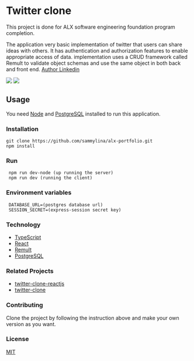 # Twitter clone

This project is done for ALX software engineering foundation program completion.

The application very basic implementation of twitter that users can share ideas with others. It has authentication and authorization features to enable appropriate access of data. implementation uses a CRUD framework called Remult to validate object schemas and use the same object in both back and front end.
[Author Linkedin](https://www.linkedin.com/in/samuel-hailu-1347371b0)


![](https://ibb.co/rcB4ZFG)
![](https://ibb.co/YdG8F1K)

## Usage
You need [Node](https://nodejs.org/en) and [PostgreSQL](https://www.postgresql.org/) installed to run this application.    

### Installation
 ```
 git clone https://github.com/sammylina/alx-portfolio.git
 npm install
 ```


### Run
```
 npm run dev-node (up running the server)
 npm run dev (running the client)
```

### Environment variables
```
 DATABASE_URL=(postgres database url)
 SESSION_SECRET=(express-session secret key)
```

### Technology
  
 - [TypeScript](https://www.typescriptlang.org/)
 - [React](https://react.dev/)
 - [Remult](https://remult.dev/)
 - [PostgreSQL](https://www.postgresql.org/)

### Related Projects
 - [twitter-clone-reactjs](https://github.com/eltonlazzarin/twitter-clone-reactjs)
 - [twitter-clone](https://github.com/ccrsxx/twitter-clone)

### Contributing
Clone the project by following the instruction above  and make your own 
version as you want.

### License
 [MIT](https://choosealicense.com/licenses/mit/)